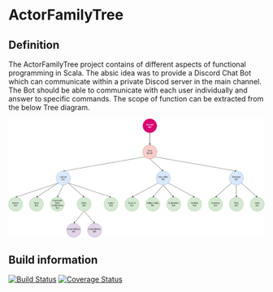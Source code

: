 # ActorFamilyTree

## Definition
The ActorFamilyTree project contains of different aspects of functional programming in Scala. The absic idea was to provide a Discord Chat Bot which can communicate within a private Discod server in the main channel. 
The Bot should be able to communicate with each user individually and answer to specific commands.
The scope of function can be extracted from the below Tree diagram.

![Actor Family Tree](./Resources/Actor_Diagram.png)


## Build information
[![Build Status](https://travis-ci.org/FizziR/ActorFamilyTree.svg?branch=master)](https://travis-ci.org/FizziR/ActorFamilyTree) [![Coverage Status](https://coveralls.io/repos/github/FizziR/ActorFamilyTree/badge.svg)](https://coveralls.io/github/FizziR/ActorFamilyTree)



